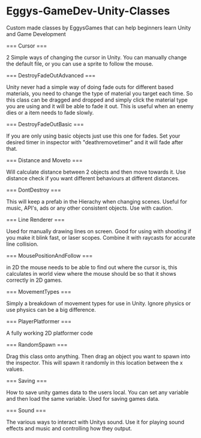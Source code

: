 # Eggys-GameDev-Unity-Classes
Custom made classes by EggysGames that can help beginners learn Unity and Game Development

=== Cursor ===

2 Simple ways of changing the cursor in Unity. You can manually change the default file, or you can use a sprite to follow the mouse.

=== DestroyFadeOutAdvanced === 

Unity never had a simple way of doing fade outs for different based materials, you need to change the type of material you target each time. So this class can be dragged and dropped and simply click the material type you are using and it will be able to fade it out. This is useful when an enemy dies or a item needs to fade slowly.

=== DestroyFadeOutBasic ===

If you are only using basic objects just use this one for fades. Set your desired timer in inspector with "deathremovetimer" and it will fade after that.

=== Distance and Moveto ===

Will calculate distance between 2 objects and then move towards it. Use distance check if you want different behaviours at different distances.

=== DontDestroy === 

This will keep a prefab in the Hierachy when changing scenes. Useful for music, API's, ads or any other consistent objects. Use with caution.

=== Line Renderer === 

Used for manually drawing lines on screen. Good for using with shooting if you make it blink fast, or laser scopes. Combine it with raycasts for accurate line collision.

=== MousePositionAndFollow ===

in 2D the mouse needs to be able to find out where the cursor is, this calculates in world view where the mouse should be so that it shows correctly in 2D games.

=== MovementTypes ===

Simply a breakdown of movement types for use in Unity. Ignore physics or use physics can be a big difference.

=== PlayerPlatformer === 

A fully working 2D platformer code

=== RandomSpawn ===

Drag this class onto anything. Then drag an object you want to spawn into the inspector. This will spawn it randomly in this location between the x values. 

=== Saving ===

How to save unity games data to the users local. You can set any variable and then load the same variable. Used for saving games data.

=== Sound ===

The various ways to interact with Unitys sound. Use it for playing sound effects and music and controlling how they output.



